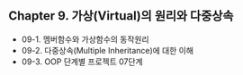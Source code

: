 ## Chapter 9. 가상(Virtual)의 원리와 다중상속
* 09-1. 멤버함수와 가상함수의 동작원리
* 09-2. 다중상속(Multiple Inheritance)에 대한 이해
* 09-3. OOP 단계별 프로젝트 07단계
